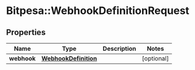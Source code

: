# Bitpesa::WebhookDefinitionRequest

## Properties
Name | Type | Description | Notes
------------ | ------------- | ------------- | -------------
**webhook** | [**WebhookDefinition**](WebhookDefinition.md) |  | [optional] 


